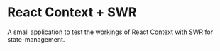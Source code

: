 # React Context + SWR

A small application to test the workings of React Context with SWR for state-management.

